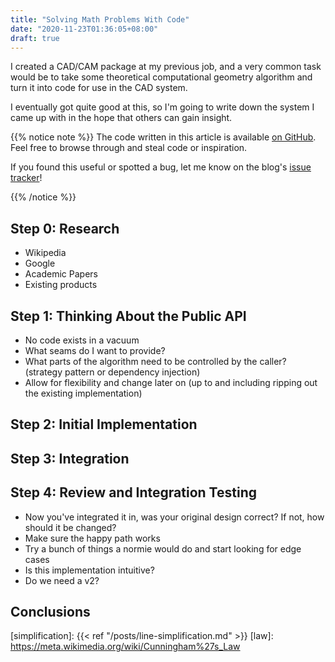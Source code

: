 ```yaml
---
title: "Solving Math Problems With Code"
date: "2020-11-23T01:36:05+08:00"
draft: true
---
```


I created a CAD/CAM package at my previous job, and a very common task would
be to take some theoretical computational geometry algorithm and turn it into
code for use in the CAD system.

I eventually got quite good at this, so I'm going to write down the system I
came up with in the hope that others can gain insight.

{{% notice note %}}
The code written in this article is available [on GitHub][repo]. Feel free to
browse through and steal code or inspiration.

If you found this useful or spotted a bug, let me know on the blog's
[issue tracker][issue]!

[repo]: https://github.com/Michael-F-Bryan/💩🔥🦀
[issue]: https://github.com/Michael-F-Bryan/adventures.michaelfbryan.com
{{% /notice %}}

<!-- Mention [line simplification][simplification] as prior art -->

## Step 0: Research

- Wikipedia
- Google
- Academic Papers
- Existing products

## Step 1: Thinking About the Public API

- No code exists in a vacuum
- What seams do I want to provide?
- What parts of the algorithm need to be controlled by the caller? (strategy
  pattern or dependency injection)
- Allow for flexibility and change later on (up to and including ripping out
  the existing implementation)

## Step 2: Initial Implementation

## Step 3: Integration

## Step 4: Review and Integration Testing

- Now you've integrated it in, was your original design correct? If not, how
  should it be changed?
- Make sure the happy path works
- Try a bunch of things a normie would do and start looking for edge cases
- Is this implementation intuitive?
- Do we need a v2?

## Conclusions

[simplification]: {{< ref "/posts/line-simplification.md" >}}
[law]: https://meta.wikimedia.org/wiki/Cunningham%27s_Law

